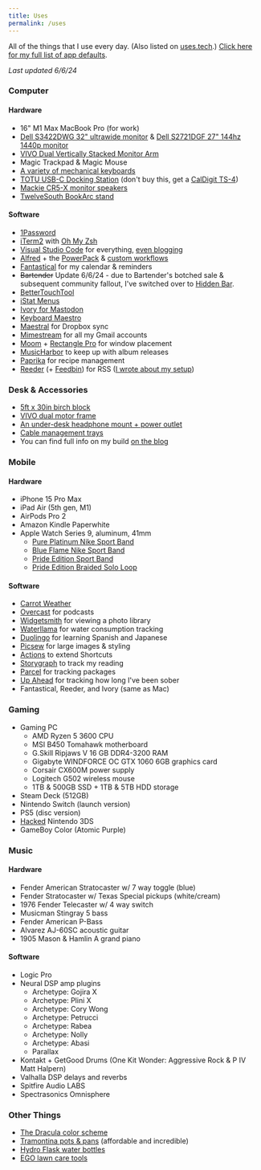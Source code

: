```yaml
---
title: Uses
permalink: /uses
---
```


All of the things that I use every day. (Also listed on [uses.tech](https://uses.tech).) [Click here for my full list of app defaults](/app-defaults).

*Last updated 6/6/24*

### Computer

#### Hardware

- 16" M1 Max MacBook Pro (for work)
- [Dell S3422DWG 32" ultrawide monitor](https://amzn.to/3V1NOk2) & [Dell S2721DGF 27" 144hz 1440p monitor](https://amzn.to/3WPsFfn)
- [VIVO Dual Vertically Stacked Monitor Arm](https://amzn.to/3QVxeAM)
- Magic Trackpad & Magic Mouse
- [A variety of mechanical keyboards](/clack-clack-clack)
- [TOTU USB-C Docking Station](https://amzn.to/4bSRgEn) (don't buy this, get a [CalDigit TS-4](https://amzn.to/3wYtzvg))
- [Mackie CR5-X monitor speakers](https://amzn.to/3RltPMb)
- [TwelveSouth BookArc stand](https://www.twelvesouth.com/products/bookarc-for-macbook)

#### Software

- [1Password](https://1password.com)
- [iTerm2](https://iterm2.com) with [Oh My Zsh](https://ohmyz.sh)
- [Visual Studio Code](https://code.visualstudio.com) for everything, [even blogging](/my-blogging-workflow)
- [Alfred](https://www.alfredapp.com) + the [PowerPack](https://www.alfredapp.com/powerpack/) & [custom workflows](/categories#Alfred)
- [Fantastical](https://flexibits.com/fantastical) for my calendar & reminders
- ~~Bartender~~ Update 6/6/24 - due to Bartender's botched sale & subsequent community fallout, I've switched over to [Hidden Bar](https://apps.apple.com/us/app/hidden-bar/id1452453066?mt=12).
- [BetterTouchTool](https://folivora.ai)
- [iStat Menus](https://bjango.com/mac/istatmenus/)
- [Ivory for Mastodon](https://tapbots.com/ivory/)
- [Keyboard Maestro](https://www.keyboardmaestro.com/main/)
- [Maestral](https://maestral.app) for Dropbox sync
- [Mimestream](https://mimestream.com) for all my Gmail accounts
- [Moom](https://manytricks.com/moom/) + [Rectangle Pro](https://rectangleapp.com) for window placement
- [MusicHarbor](https://apps.apple.com/us/app/musicharbor-track-new-music/id1440405750) to keep up with album releases
- [Paprika](https://www.paprikaapp.com) for recipe management
- [Reeder](https://reederapp.com) (+ [Feedbin](https://feedbin.com)) for RSS ([I wrote about my setup](/the-great-rss-pruning))

### Desk & Accessories

<!-- TODO: Desk6 picture here -->

- [5ft x 30in birch block](https://www.homedepot.com/p/HARDWOOD-REFLECTIONS-5-ft-L-x-30-in-D-Unfinished-Birch-Solid-Wood-Butcher-Block-Desktop-Countertop-With-Eased-Edge-1530HDBIR-60/316334372)
- [VIVO dual motor frame](https://amzn.to/3Qhgdkj)
- [An under-desk headphone mount + power outlet](https://amzn.to/3JrqOFo)
- [Cable management trays](https://amzn.to/3W8zk3W)
- You can find full info on my build [on the blog](/desk)

### Mobile

#### Hardware

- iPhone 15 Pro Max
- iPad Air (5th gen, M1)
- AirPods Pro 2
- Amazon Kindle Paperwhite
- Apple Watch Series 9, aluminum, 41mm
  - [Pure Platinum Nike Sport Band](https://www.apple.com/shop/product/MUUK3AM/A/41mm-pure-platinum-nike-sport-band-s-m?fnode=6b56aa5502bae05e8b273e821f0359c13288a16593c34a55e53c7502b9119b89a668662b04f4216b829f0bf6bfd0dce21134763ba70efb28b4e404cce45c9a4fba210d777b0c224570cc86da2c39014e)
  - [Blue Flame Nike Sport Band](https://www.apple.com/shop/product/MUUT3AM/A/41mm-blue-flame-nike-sport-band-s-m?fnode=6b56aa5502bae05e8b273e821f0359c13288a16593c34a55e53c7502b9119b89a668662b04f4216b829f0bf6bfd0dce21134763ba70efb28b4e404cce45c9a4fba210d777b0c224570cc86da2c39014e)
  - [Pride Edition Sport Band](https://www.apple.com/shop/product/MUQ13AM/A/41mm-pride-edition-sport-band-s-m?fnode=dcc277ca81f4f6c49e534f606661d16069860b9d5f5ec9a512d8a8847df789689ec227194e3ad99aac53c3d0eecd20fed6cd79f1421de44d8a7dbf0d20b7d00ef71c08bc2cf574d464733598a88d628f)
  - [Pride Edition Braided Solo Loop](https://www.apple.com/shop/product/MX3H3AM/A/41mm-pride-edition-braided-solo-loop-size-1?fnode=dcc277ca81f4f6c49e534f606661d16069860b9d5f5ec9a512d8a8847df789689ec227194e3ad99aac53c3d0eecd20fed6cd79f1421de44d8a7dbf0d20b7d00ef71c08bc2cf574d464733598a88d628f)

#### Software

- [Carrot Weather](https://www.meetcarrot.com/weather/)
- [Overcast](https://apps.apple.com/us/app/overcast/id888422857) for podcasts
- [Widgetsmith](https://apps.apple.com/us/app/widgetsmith/id1523682319) for viewing a photo library
- [Waterllama](https://apps.apple.com/us/app/water-tracker-waterllama/id1454778585) for water consumption tracking
- [Duolingo](https://www.duolingo.com) for learning Spanish and Japanese
- [Picsew](https://apps.apple.com/us/app/picsew-screenshot-stitching/id1208145167) for large images & styling
- [Actions](https://apps.apple.com/us/app/actions/id1586435171) to extend Shortcuts
- [Storygraph](https://apps.apple.com/us/app/storygraph-reading-tracker/id1570489264) to track my reading
- [Parcel](https://apps.apple.com/us/app/parcel-delivery-tracking/id375589283) for tracking packages
- [Up Ahead](https://apps.apple.com/us/app/up-ahead-countdown-widgets/id1583147528) for tracking how long I've been sober
- Fantastical, Reeder, and Ivory (same as Mac)

### Gaming

- Gaming PC
  - AMD Ryzen 5 3600 CPU
  - MSI B450 Tomahawk motherboard
  - G.Skill Ripjaws V 16 GB DDR4-3200 RAM
  - Gigabyte WINDFORCE OC GTX 1060 6GB graphics card
  - Corsair CX600M power supply
  - Logitech G502 wireless mouse
  - 1TB & 500GB SSD + 1TB & 5TB HDD storage
- Steam Deck (512GB)
- Nintendo Switch (launch version)
- PS5 (disc version)
- [Hacked](https://3ds.hacks.guide) Nintendo 3DS
- GameBoy Color (Atomic Purple)

### Music

#### Hardware

- Fender American Stratocaster w/ 7 way toggle (blue)
- Fender Stratocaster w/ Texas Special pickups (white/cream)
- 1976 Fender Telecaster w/ 4 way switch
- Musicman Stingray 5 bass
- Fender American P-Bass
- Alvarez AJ-60SC acoustic guitar
- 1905 Mason & Hamlin A grand piano

#### Software

- Logic Pro
- Neural DSP amp plugins
  - Archetype: Gojira X
  - Archetype: Plini X
  - Archetype: Cory Wong
  - Archetype: Petrucci
  - Archetype: Rabea
  - Archetype: Nolly
  - Archetype: Abasi
  - Parallax
- Kontakt + GetGood Drums (One Kit Wonder: Aggressive Rock & P IV Matt Halpern)
- Valhalla DSP delays and reverbs
- Spitfire Audio LABS
- Spectrasonics Omnisphere

### Other Things

- [The Dracula color scheme](https://draculatheme.com)
- [Tramontina pots & pans](https://www.walmart.com/ip/Tramontina-Gourmet-Stainless-Steel-Tri-Ply-Base-Cookware-Set-12-Piece/23080037?from=/search) (affordable and incredible)
- [Hydro Flask water bottles](https://www.hydroflask.com/shop/bottles-drinkware/bottles)
- [EGO lawn care tools](https://egopowerplus.com)
